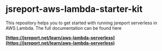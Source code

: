 

# jsreport-aws-lambda-starter-kit

This repository helps you to get started with running jsreport serverless in AWS Lambda. 	The full documentation can be found here

**[https://jsreport.net/learn/aws-lambda-serverless](https://jsreport.net/learn/aws-lambda-serverless)**
